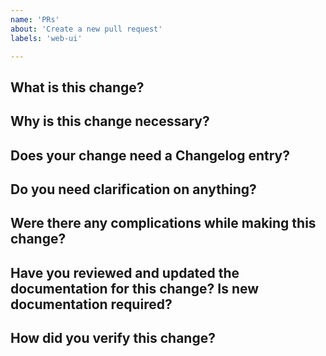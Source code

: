 ```yaml
---
name: 'PRs'
about: 'Create a new pull request'
labels: 'web-ui'

---
```


## What is this change?

<!-- A brief one-sentence-ish description of the change. -->


## Why is this change necessary?

<!-- A brief description of why the change of behavior is necessary. -->

## Does your change need a Changelog entry?

<!--
Spoiler alert, it probably does. Generally speaking, your change needs a changelog. For more information, see [CONTRIBUTING.md](https://github.com/sensu/sensu-go/blob/master/CONTRIBUTING.md#changelog).
-->

## Do you need clarification on anything?

<!-- Is there anything the reviewer should specifically look at? Are you unsure of any portion of this change? Omit if not applicable. -->


## Were there any complications while making this change?

<!--
If anything went awry while working on this change or if you ran into systemic issues preventing progress, please leave feedback on those issues here. Examples might include:

- refactoring was required
- interfaces were unclear
- it was difficult to get the information you needed to complete the issue

Feel free to edit this portion of the PR once the review is complete to add any comments about the review process itself.
-->

## Have you reviewed and updated the documentation for this change? Is new documentation required?

<!--
Read any documentation that relates to the change you're making. If it needs
updating, update it and file a PR. The PR should be linked to this PR
or the original issue.
-->

## How did you verify this change?

<!--
Aside from unit/integration tests, please describe the e2e steps to verify this change.

Eng@Sensu: Add the test case to the TestRail QA plan, and write an automated Rspec test, if applicable.
The corresponding sensu-go-qa-crucible PR or issue should be linked here.
-->

